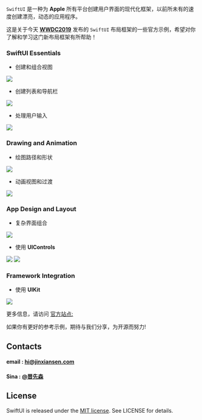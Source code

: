 
`SwiftUI` 是一种为 **Apple** 所有平台创建用户界面的现代化框架，以前所未有的速度创建漂亮，动态的应用程序。

这是关于今天 [**WWDC2019**](https://www.apple.com/ios/ios-13-preview/) 发布的 `SwiftUI` 布局框架的一些官方示例，希望对你了解和学习这门新布局框架有所帮助！

### SwiftUI Essentials

* 创建和组合视图

![](images/CreatingAndCombiningViews.png)

* 创建列表和导航栏

![](images/BuildingListsAndNavigation.png)

* 处理用户输入

![](images/HandlingUserInput.png)


### Drawing and Animation

* 绘图路径和形状

![](images/DrawingPathsAndShapes.png)

* 动画视图和过渡

![](images/AnimatingViewsAndTransitions.png)

### App Design and Layout

* 复杂界面组合

![](images/ComposingComplexInterfaces.png)

* 使用 **UIControls**

![](images/WorkingWithUIControls.png)
![](images/WorkingWithUIControls2.png)

### Framework Integration

* 使用 **UIKit** 

![](images/InterfacingWithUIKit.png)



更多信息，请访问 [官方站点:](https://developer.apple.com/tutorials/swiftui)

如果你有更好的参考示例，期待与我们分享，为开源而努力!

## Contacts

#### email : hi@jinxiansen.com
#### Sina : [@晋先森](http://weibo.com/3205872327)


## License	

SwiftUI is released under the [MIT license](LICENSE). See LICENSE for details.